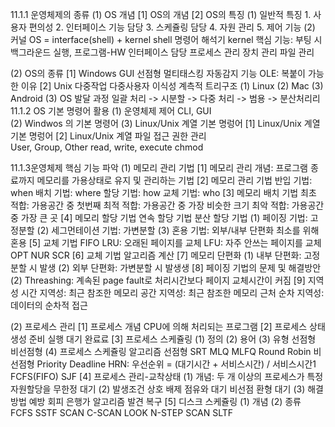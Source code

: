 11.1.1 운영체제의 종류
(1) OS 개념
  [1] OS의 개념
  [2] OS의 특징
    (1) 일반적 특징
      1. 사용자 편의성
      2. 인터페이스 기능 담당
      3. 스케쥴링 담당
      4. 자원 관리
      5. 제어 기능
    (2) 커널
      OS = interface(shell) + kernel
        shell
          명령어 해석기
        kernel
          핵심 기능: 부팅 시 백그라운드 실행, 프로그램-HW 인터페이스 담당
          프로세스 관리
          장치 관리
          파일 관리

(2) OS의 종류
  [1] Windows
    GUI
    선점형 멀티태스킹
    자동감지 기능
    OLE: 복붙이 가능한 이유
  [2] Unix
    다중작업
    다중사용자
    이식성
    계측적 트리구조
    (1) Linux
    (2) Mac
    (3) Android
(3) OS 발달 과정
  일괄 처리 -> 시분할 -> 다중 처리 -> 범용 -> 분산처리리
11.1.2 OS 기본 명령어 활용
(1) 운영체제 제어
  CLI, GUI                                                                          
(2) Windwos 의 기본 명령어
(3) Linux/Unix 계열 기본 명렁어
  [1] Linux/Unix 계열 기본 명렁어
  [2] Linux/Unix 계열 파일 접근 권한 관리\
    User, Group, Other
    read, write, execute
    chmod


11.1.3운영체제 핵심 기능 파악
(1) 메모리 관리 기법
  [1] 메모리 관리 개념: 프로그램 종료까지 메모리를 가용상태로 유지 및 관리하는 기법
  [2] 메모리 관리 기법
    반입 기법: when
    배치 기법: where
    할당 기법: how
    교체 기법: who
  [3] 메모리 배치 기법
    최초 적합: 가용공간 중 첫번째
    최적 적합: 가용공간 중 가장 비슷한 크기
    최악 적합: 가용공간 중 가장 큰 곳
  [4] 메모리 할당 기법
    연속 할당 기법
    분산 할당 기법
    (1) 페이징 기법: 고정분할
    (2) 세그먼테이션 기법: 가변분할
    (3) 혼용 기법: 외부/내부 단편화 최소를 위해 혼용
  [5] 교체 기법
    FIFO
    LRU: 오래된 페이지를 교체
    LFU: 자주 안쓰는 페이지를 교체
    OPT
    NUR
    SCR
  [6] 교체 기법 알고리즘 계산
  [7] 메모리 단편화
    (1) 내부 단편화: 고정분할 시 발생
    (2) 외부 단편화: 가변분할 시 발생생
  [8] 페이징 기법의 문제 및 해결방안
    (2) Threashing: 계속된 page fault로 처리시간보다 페이지 교체시간이 커짐
  [9] 지역성
    시간 지역성: 최근 참조한 메모리
    공간 지역성: 최근 참조한 메모리 근처
    순차 지역성: 데이터의 순차적 접근

(2) 프로세스 관리
  [1] 프로세스 개념
    CPU에 의해 처리되는 프로그램
  [2] 프로세스 상태
    생성
    준비
    실행
    대기
    완료료
  [3] 프로세스 스케쥴링
    (1) 정의
    (2) 용어
    (3) 유형
      선점형
      비선점형
    (4) 프로세스 스케쥴링 알고리즘
      선점형
        SRT
        MLQ
        MLFQ
        Round Robin
      비선점형
        Priority
        Deadline
        HRN: 우선순위 = (대기시간 + 서비스시간) / 서비스시간1  
        FCFS(FIFO)
        SJF
  [4] 프로세스 관리-교착상태
    (1) 개념: 두 개 이상의 프로세스가 특정 자원할당을 무한정 대기
    (2) 발생조건
      상호 배제
      점유와 대기
      비선점
      환형 대기
    (3) 해결 방법
      예방
      회피
        은행가 알고리즘
      발견
      복구
  [5] 디스크 스케쥴링
    (1) 개념
    (2) 종류
      FCFS
      SSTF
      SCAN
      C-SCAN
      LOOK
      N-STEP SCAN
      SLTF

